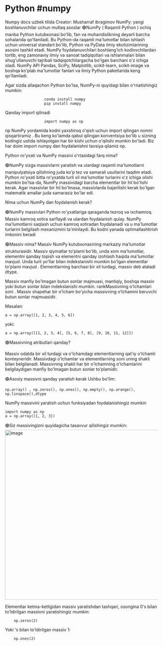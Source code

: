 # Python #numpy
Numpy docs uzbek tilida 
Creator: Musharraf ibragimov
                  NumPy: yangi boshlanuvchilar uchun mutlaq asoslar
🟢NumPy ( Raqamli Python ) ochiq manba Python kutubxonasi boʻlib, fan va muhandislikning deyarli barcha sohalarida qoʻllaniladi.
Bu Python-da raqamli ma'lumotlar bilan ishlash uchun universal standart bo'lib, Python va PyData ilmiy ekotizimlarining asosini
tashkil etadi. NumPy foydalanuvchilari boshlang'ich kodlovchilardan tortib, eng zamonaviy ilmiy va sanoat tadqiqotlari va ishlanmalari
bilan shug'ullanuvchi tajribali tadqiqotchilargacha bo'lgan barchani o'z ichiga oladi. NumPy API Pandas, SciPy, Matplotlib, scikit-learn,
scikit-image va boshqa ko'plab ma'lumotlar fanlari va ilmiy Python paketlarida keng qo'llaniladi.

Agar sizda allaqachon Python bo'lsa, NumPy-ni quyidagi bilan o'rnatishingiz mumkin:

                      conda install numpy    
                      pip install numpy

Qanday import qilinadi

                      import numpy as np

np NumPy yordamida kodni yaxshiroq o'qish uchun import qilingan nomni qisqartiramiz . Bu keng ko'lamda qabul qilingan konventsiya bo'lib
u sizning kodingiz ustida ishlayotgan har bir kishi uchun o'qilishi mumkin bo'ladi. Biz har doim import numpy dan foydalanishni tavsiya qilamiz np.

Python ro'yxati va NumPy massivi o'rtasidagi farq nima?

🟢NumPy sizga massivlarni yaratish va ulardagi raqamli ma'lumotlarni manipulyatsiya qilishning juda ko'p tez va samarali usullarini taqdim etadi.
Python ro'yxati bitta ro'yxatda turli xil ma'lumotlar turlarini o'z ichiga olishi mumkin bo'lsa-da, NumPy massividagi barcha elementlar bir hil bo'lishi kerak.
Agar massivlar bir hil bo'lmasa, massivlarda bajarilishi kerak bo'lgan matematik amallar juda samarasiz bo'lar edi.

Nima uchun NumPy dan foydalanish kerak?

🟢NumPy massivlari Python ro'yxatlariga qaraganda tezroq va ixchamroq. Massiv kamroq xotira sarflaydi va ulardan foydalanish qulay.
NumPy ma'lumotlarni saqlash uchun kamroq xotiradan foydalanadi va u ma'lumotlar turlarini belgilash mexanizmini ta'minlaydi. Bu kodni yanada optimallashtirish imkonini beradi

🟢Massiv nima? 
Massiv NumPy kutubxonasining markaziy ma’lumotlar strukturasidir. Massiv qiymatlar to'plami bo'lib, unda xom ma'lumotlar, elementni qanday topish va elementni qanday izohlash
haqida ma'lumotlar mavjud. Unda turli yo'llar bilan indekslanishi mumkin bo'lgan elementlar to'plami mavjud . Elementlarning barchasi bir xil turdagi, massiv deb ataladi dtype.

Massiv manfiy bo'lmagan butun sonlar majmuasi, mantiqiy, boshqa massiv yoki butun sonlar bilan indekslanishi mumkin. rankMassivning o'lchamlari soni .
Massiv shapehar bir oʻlcham boʻyicha massivning oʻlchamini beruvchi butun sonlar majmuasidir.

  Masalan:
  
    a = np.array([1, 2, 3, 4, 5, 6])
    
  yoki:

    a = np.array([[1, 2, 3, 4], [5, 6, 7, 8], [9, 10, 11, 12]])

🟢Massivning atributlari qanday?

Massiv odatda bir xil turdagi va o'lchamdagi elementlarning qat'iy o'lchamli konteyneridir. Massivdagi o'lchamlar va elementlarning soni uning shakli bilan belgilanadi. 
Massivning shakli har bir o'lchamning o'lchamlarini belgilaydigan manfiy bo'lmagan butun sonlar to'plamidir.

🟢Asosiy massivni qanday yaratish kerak
    Ushbu bo'lim:
    
    np.array() , np.zeros(), np.ones(), np.empty(), np.arange(), np.linspace(),dtype

NumPy massivini yaratish uchun funksiyadan foydalanishingiz mumkin 

    import numpy as np
    a = np.array([1, 2, 3])

🟢Siz massivingizni quyidagicha tasavvur qilishingiz mumkin:
<img width="559" alt="image" src="https://github.com/themusharraf/Python/assets/122869450/a3f837d3-af9f-4738-bf42-cddc9af5783b">

Elementlar ketma-ketligidan massiv yaratishdan tashqari, osongina 0's bilan to'ldirilgan massivni yaratishingiz mumkin:

        np.zeros(2)
        
Yoki 's bilan to'ldirilgan massiv 1:

        np.ones(2)
      
